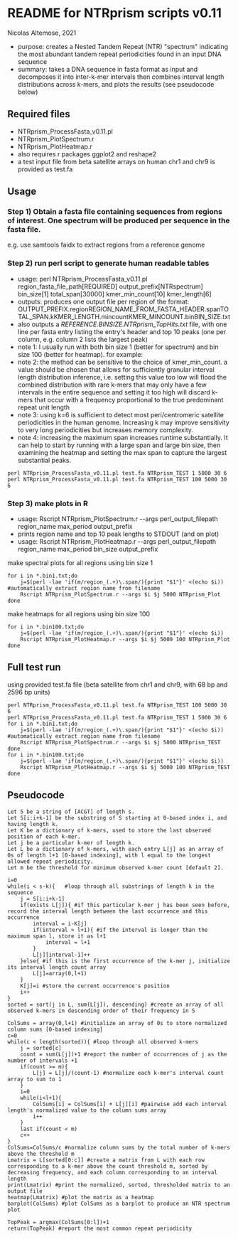 # README for NTRprism scripts v0.11
Nicolas Altemose, 2021
- purpose: creates a Nested Tandem Repeat (NTR) "spectrum" indicating the most abundant tandem repeat periodicities found in an input DNA sequence
- summary: takes a DNA sequence in fasta format as input and decomposes it into inter-k-mer intervals then combines interval length distributions across k-mers, and plots the results (see pseudocode below)

## Required files
- NTRprism_ProcessFasta_v0.11.pl
- NTRprism_PlotSpectrum.r
- NTRprism_PlotHeatmap.r
- also requires r packages ggplot2 and reshape2
- a test input file from beta satellite arrays on human chr1 and chr9 is provided as test.fa

## Usage
### Step 1) Obtain a fasta file containing sequences from regions of interest. One spectrum will be produced per sequence in the fasta file. 
e.g. use samtools faidx to extract regions from a reference genome


### Step 2) run perl script to generate human readable tables
- usage: perl NTRprism_ProcessFasta_v0.11.pl region_fasta_file_path[REQUIRED] output_prefix[NTRspectrum] bin_size[1] total_span[30000] kmer_min_count[10] kmer_length[6]
- outputs: produces one output file per region of the format: OUTPUT_PREFIX.regionREGION_NAME_FROM_FASTA_HEADER.spanTOTAL_SPAN.kKMER_LENGTH.mincountKMER_MINCOUNT.binBIN_SIZE.txt
- also outputs a *REFERENCE.BINSIZE.NTRprism_TopHits.txt* file, with one line per fasta entry listing the entry's header and top 10 peaks (one per column, e.g. column 2 lists the largest peak) 
- note 1: I usually run with both bin size 1 (better for spectrum) and bin size 100 (better for heatmap). for example:
- note 2: the method can be sensitive to the choice of kmer_min_count. a value should be chosen that allows for sufficiently granular interval length distribution inference, i.e. setting this value too low will flood the combined distribution with rare k-mers that may only have a few intervals in the entire sequence and setting it too high will discard k-mers that occur with a frequency proportional to the true predominant repeat unit length
- note 3: using k=6 is sufficient to detect most peri/centromeric satellite periodicities in the human genome. Increasing k may improve sensitivity to very long periodicities but increases memory complexity.
- note 4: increasing the maximum span increases runtime substantially. It can help to start by running with a large span and large bin size, then examining the heatmap and setting the max span to capture the largest substantial peaks.
```
perl NTRprism_ProcessFasta_v0.11.pl test.fa NTRprism_TEST 1 5000 30 6
perl NTRprism_ProcessFasta_v0.11.pl test.fa NTRprism_TEST 100 5000 30 6
```

### Step 3) make plots in R
- usage: Rscript NTRprism_PlotSpectrum.r --args perl_output_filepath region_name max_period output_prefix
- prints region name and top 10 peak lengths to STDOUT (and on plot)
- usage: Rscript NTRprism_PlotHeatmap.r --args perl_output_filepath region_name max_period bin_size output_prefix

make spectral plots for all regions using bin size 1
```
for i in *.bin1.txt;do
	j=$(perl -lae 'if(m/region_(.+)\.span/){print "$1"}' <(echo $i)) #automatically extract region name from filename
	Rscript NTRprism_PlotSpectrum.r --args $i $j 5000 NTRprism_Plot
done
```
make heatmaps for all regions using bin size 100
```
for i in *.bin100.txt;do
	j=$(perl -lae 'if(m/region_(.+)\.span/){print "$1"}' <(echo $i))
	Rscript NTRprism_PlotHeatmap.r --args $i $j 5000 100 NTRprism_Plot
done
```


## Full test run
using provided test.fa file (beta satellite from chr1 and chr9, with 68 bp and 2596 bp units)
```
perl NTRprism_ProcessFasta_v0.11.pl test.fa NTRprism_TEST 100 5000 30 6
perl NTRprism_ProcessFasta_v0.11.pl test.fa NTRprism_TEST 1 5000 30 6
for i in *.bin1.txt;do
	j=$(perl -lae 'if(m/region_(.+)\.span/){print "$1"}' <(echo $i)) #automatically extract region name from filename
	Rscript NTRprism_PlotSpectrum.r --args $i $j 5000 NTRprism_TEST
done
for i in *.bin100.txt;do
	j=$(perl -lae 'if(m/region_(.+)\.span/){print "$1"}' <(echo $i))
	Rscript NTRprism_PlotHeatmap.r --args $i $j 5000 100 NTRprism_TEST
done
```

## Pseudocode
```
Let S be a string of [ACGT] of length s.
Let S[i:i+k-1] be the substring of S starting at 0-based index i, and having length k.
Let K be a dictionary of k-mers, used to store the last observed position of each k-mer.
Let j be a particular k-mer of length k.
Let L be a dictionary of k-mers, with each entry L[j] as an array of 0s of length l+1 [0-based indexing], with l equal to the longest allowed repeat periodicity.
Let m be the threshold for minimum observed k-mer count [default 2].

i=0
while(i < s-k){   #loop through all substrings of length k in the sequence
	j = S[i:i+k-1] 
	if(exists L[j]){ #if this particular k-mer j has been seen before, record the interval length between the last occurrence and this occurrence
		interval = i-K[j] 
		if(interval > l+1){ #if the interval is longer than the maximum span l, store it as l+1
			interval = l+1
		}
		L[j][interval-1]++
	}else{ #if this is the first occurrence of the k-mer j, initialize its interval length count array
		L[j]=array(0,l+1)
	}
	K[j]=i #store the current occurrence's position
	i++
}
sorted = sort(j in L, sum(L[j]), descending) #create an array of all observed k-mers in descending order of their frequency in S

ColSums = array(0,l+1) #initialize an array of 0s to store normalized column sums [0-based indexing]
c=0
while(c < length(sorted)){ #loop through all observed k-mers
	j = sorted[c]
	count = sum(L[j])+1 #report the number of occurrences of j as the number of intervals +1
	if(count >= m){
		L[j] = L[j]/(count-1) #normalize each k-mer's interval count array to sum to 1
	}
	i=0
	while(i<l+1){
		ColSums[i] = ColSums[i] + L[j][i] #pairwise add each interval length's normalized value to the column sums array
		i++
	}
	last if(count < m)
	c++
}
ColSums=ColSums/c #normalize column sums by the total number of k-mers above the threshold m
Lmatrix = L[sorted[0:c]] #create a matrix from L with each row corresponding to a k-mer above the count threshold m, sorted by decreasing frequency, and each column corresponding to an interval length
print(Lmatrix) #print the normalized, sorted, thresholded matrix to an output file
heatmap(Lmatrix) #plot the matrix as a heatmap
barplot(ColSums) #plot ColSums as a barplot to produce an NTR spectrum plot

TopPeak = argmax(ColSums[0:l])+1
return(TopPeak) #report the most common repeat periodicity
```

